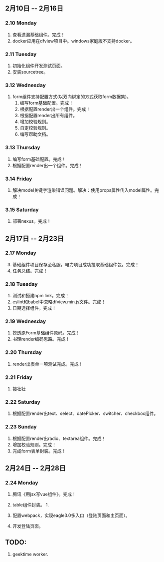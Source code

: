 ## 2月10日 -- 2月16日

### 2.10 Monday
1. 查看遗漏基础组件。完成！
2. docker应用在dfview项目中。windows家庭版不支持docker。

### 2.11 Tuesday
1. 初始化组件开发测试页面。
2. 安装sourcetree。

### 3.12 Wednesday
1. form组件支持配置方式(以双向绑定的方式获取form数据集)。
   1. 编写form基础配置。完成！
   2. 根据配置render出一个组件。完成！
   3. 根据配置render出所有组件。
   4. 增加校验规则。
   5. 自定校验规则。
   6. 编写帮助文档。

### 3.13 Thursday
1. 编写form基础配置。完成！
2. 根据配置render出一个组件。完成！

### 3.14 Friday
1. 解决model关键字渲染错误问题。解决：使用props属性传入model属性。完成！

### 3.15 Saturday
1. 部署nexus。完成！

## 2月17日 -- 2月23日

### 2.17 Monday
3. 基础组件项目保存至私服，电力项目成功拉取基础组件包。完成！
4. 任务总结。完成！

### 2.18 Tuesday
1. 测试和搭建npm link。完成！
2. eslint和babel中忽略dfview.min.js文件。完成！
3. 日期选择组件。完成！

### 2.19 Wednesday
1. 摸透原Form基础组件原码。完成！
2. 书理render编码思路。完成！

### 2.20 Thursday
1. render出表单一项测试完成。完成！

### 2.21 Friday
1. 接壮壮

### 2.22 Saturday
1. 根据配置render出text、select、datePicker、switcher、checkbox组件。

### 2.23 Sunday
1. 根据配置render出radio、textarea组件。完成！
2. 增加校验规则。完成！
3. 完成form表单封装。完成！

## 2月24日 -- 2月28日

### 2.24 Monday
1. 腾讯《用jsx写vue组件》。完成！
2. table组件封装。
   1. 


1. 配置webpack，实现eagle3.0多入口（登陆页面和主页面）。
2. 开发登陆页面。

## TODO:
1. geektime worker.
